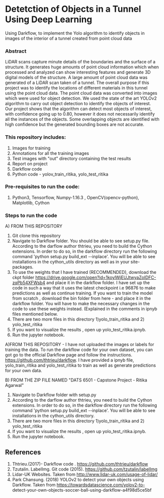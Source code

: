 # Detetction of Objects in a Tunnel Using Deep Learning
Using Darkflow, to implement the Yolo algorithm to identify objects in images of the interior of a tunnel created from point cloud data

### Abstract
LiDAR scans capture minute details of the boundaries and the surface of a structure. It generates huge amounts of point cloud information which when processed and analyzed can show interesting features and generate 3D digital models of the structure. A large amount of point cloud data was generated of a LiDAR scan taken of a tunnel.
The overall purpose if this project was to identify the locations of different materials in this tunnel using the point cloud data. The point cloud data was converted into images which were used for object detection. We used the state of the art YOLOv2 algorithm to carry out object detection to identify the objects of interest. Our project shows that the algorithm can detect most objects of interest, with confidence going up to 0.80, however it does not necessarily identify all the instances of the objects. Some overlapping objects are identified with high confidence but the generated bounding boxes are not accurate.

### This repository includes:
1. Images for training
2. Annotations for all the training images
3. Test images with "out" directory containing the test results
4. Report on project
5. Darkflow code 
6. Python code - yolov_train_ritika, yolo_test_ritika                                       

### Pre-requisites to run the code:
1. Python3, Tensorflow, Numpy-1.16.3 , OpenCV(opencv-python), Matplotlib, Cython

### Steps to run the code
A) FROM THIS REPOSITORY
1. Git clone this repository
2. Navigate to Darkflow folder. You should be able to see setup.py file.
   According to the darflow author thtrieu, you need to  build the Cython extensions. In order to do so, in the darkflow directory run      the    following command 'python setup.py build_ext --inplace'. You will be able to see installations in the cython_utils directory      as well as    in your site-packages.
3. To use the weights that I have trained (RECOMMENDED), download the ckpt folder https://drive.google.com/open?id=1koylWjEUJtwyaZoIDFC-zqPb54XFWsb4  and place it in the darkflow folder. I have set up the code in such a way that it uses the latest checkpoint i.e 96876        to make predictions as well as continue training.  If you want to train the model from scratch , download the bin folder from here -    and place it in the darkflow folder. You will have to make the necessary changes in the code to use these weights instead. (Explained    in the comments in ipnyb files mentioned below.
2. There are two more files in this directory 1)yolo_train_ritika and 2) yolo_test_ritika
3. If you want to visualize the results , open up yolo_test_ritika.ipnyb.  
4. Run the jupyter notebook.

A)FROM THIS REPOSITORY - I have not uploaded the images or labels for training the data. 
To  run the darkflow code for your own dataset, you can got go to the official Darkflow page and follow the instructions. https://github.com/thtrieu/darkflow. I have provided a ipnyb file, yolo_train_ritika and yolo_test_ritika to train as well as generate predictions for your own data. 

B) FROM THE ZIP FILE NAMED "DATS 6501 - Capstone Project - Ritika Agarwal"
1. Navigate to Darkflow folder with setup.py
2. According to the darflow author thtrieu, you need to  build the Cython extensions. In order to do so, in the darkflow directory run      the    following command 'python setup.py build_ext --inplace'. You will be able to see installations in the cython_utils directory.
3. There are two more files in this directory 1)yolo_train_ritika and 2) yolo_test_ritika
4. If you want to visualize the results , open up yolo_test_ritika.ipnyb.  
5. Run the jupyter notebook.
 
 ## References
 1. Thtrieu.(2017)- Darkflow code . https://github.com/thtrieu/darkflow 
 2. Tzutalin. LabelImg. Git code (2015). https://github.com/tzutalin/labelImg
 3. Lidar-UK Websites. Taken from http://www.lidar-uk.com/usage-of-lidar/
 4. Park Chansung. (2018) YOLOv2 to detect your own objects using Darkflow.  Taken from https://towardsdatascience.com/yolov2-to-      detect-your-own-objects-soccer-ball-using-darkflow-a4f98d5ce5bf
 
 

